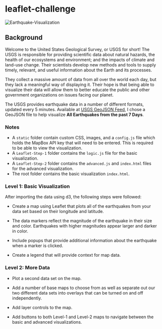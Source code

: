 # leaflet-challenge

![Earthquake-Visualization](static/img/screenshot.png)

## Background

Welcome to the United States Geological Survey, or USGS for short! The USGS is responsible for providing scientific data about natural hazards, the health of our ecosystems and environment; and the impacts of climate and land-use change. Their scientists develop new methods and tools to supply timely, relevant, and useful information about the Earth and its processes. 

They collect a massive amount of data from all over the world each day, but they lack a meaningful way of displaying it. Their hope is that being able to visualize their data will allow them to better educate the public and other government organizations on issues facing our planet.

The USGS provides earthquake data in a number of different formats, updated every 5 minutes. Available at [USGS GeoJSON Feed](http://earthquake.usgs.gov/earthquakes/feed/v1.0/geojson.php), I chose a GeoJSON file to help  visualize **All Earthquakes from the past 7 Days**. 

### Notes
* A `static` folder contain custom CSS, images, and a `config.js` file which holds the MapBox API key that will need to be entered. This is required to be able to view the visualization.
* A `Leaflet-Step-1` folder contains the `logic.js` file for the basic visualization.
* A `Leaflet-Step-2` folder contains the `advanced.js` and `index.html` files for the advanced visualization.
* The root folder contains the basic visualization `index.html`.

### Level 1: Basic Visualization

After importing the data using d3, the following steps were followed:

* Create a map using Leaflet that plots all of the earthquakes from your data set based on their longitude and latitude.

* The data markers reflect the magnitude of the earthquake in their size and color. Earthquakes with higher magnitudes appear larger and darker in color.

* Include popups that provide additional information about the earthquake when a marker is clicked.

* Create a legend that will provide context for map data.

### Level 2: More Data

* Plot a second data set on the map.

* Add a number of base maps to choose from as well as separate out our two different data sets into overlays that can be turned on and off independently.

* Add layer controls to the map.

* Add buttons to both Level-1 and Level-2 maps to navigate between the basic and advanced visualizations.
